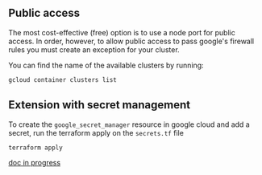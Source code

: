 
## Public access
The most cost-effective (free) option is to use a node port for public access.
In order, however, to allow public access to pass google's firewall rules you must create an exception for your cluster. 

You can find the name of the available clusters by running:

```bash
gcloud container clusters list
```

## Extension with secret management

To create the `google_secret_manager` resource in google cloud and add a secret, run  the terraform apply on the `secrets.tf` file
```bash
terraform apply 
```

[doc in progress](https://gemini.google.com/app/2fa906c92fc34f07)

